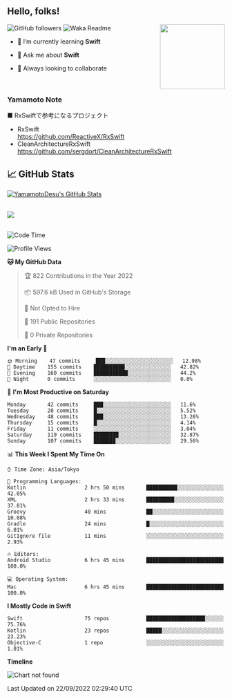 ## Hello, folks! 

<p>
<img align="right" src="https://media.giphy.com/media/26ufdb3cYKwbRtYVW/giphy.gif" style="max-width:100%;" height="150px">
 
![GitHub followers](https://img.shields.io/github/followers/YamamotoDesu?label=Follow&style=social)
![Waka Readme](https://github.com/YamamotoDesu/YamamotoDesu/workflows/Waka%20Readme/badge.svg)
 
- 🌱 I’m currently learning **Swift**  
 
- 💬 Ask me about **Swift**  
 
- 👯 Always looking to collaborate
</p>
<br>

### Yamamoto Note
■ RxSwiftで参考になるプロジェクト　<br>
* RxSwift  
https://github.com/ReactiveX/RxSwift
* CleanArchitectureRxSwift  
https://github.com/sergdort/CleanArchitectureRxSwift



## &#x1f4c8; GitHub Stats
<a href="https://github.com/YamamotoDesu/YamamotoDesu">
  <img align="center" src="https://github-readme-stats.vercel.app/api?username=YamamotoDesu&show_icons=true&line_height=27&count_private=true&title_color=ffffff&text_color=c9cacc&icon_color=2bbc8a&bg_color=1d1f21&hide=contribs,prs&show_icons=true" alt="YamamotoDesu's GitHub Stats" /><br><br>
</a>

![](https://github-profile-summary-cards.vercel.app/api/cards/profile-details?username=YamamotoDesu&theme=vue)
<br><br>

<!--START_SECTION:waka-->
![Code Time](http://img.shields.io/badge/Code%20Time-196%20hrs%2045%20mins-blue)

![Profile Views](http://img.shields.io/badge/Profile%20Views-7-blue)

**🐱 My GitHub Data** 

> 🏆 822 Contributions in the Year 2022
 > 
> 📦 597.6 kB Used in GitHub's Storage 
 > 
> 🚫 Not Opted to Hire
 > 
> 📜 191 Public Repositories 
 > 
> 🔑 0 Private Repositories  
 > 
**I'm an Early 🐤** 

```text
🌞 Morning    47 commits     ███░░░░░░░░░░░░░░░░░░░░░░   12.98% 
🌆 Daytime    155 commits    ██████████░░░░░░░░░░░░░░░   42.82% 
🌃 Evening    160 commits    ███████████░░░░░░░░░░░░░░   44.2% 
🌙 Night      0 commits      ░░░░░░░░░░░░░░░░░░░░░░░░░   0.0%

```
📅 **I'm Most Productive on Saturday** 

```text
Monday       42 commits     ███░░░░░░░░░░░░░░░░░░░░░░   11.6% 
Tuesday      20 commits     █░░░░░░░░░░░░░░░░░░░░░░░░   5.52% 
Wednesday    48 commits     ███░░░░░░░░░░░░░░░░░░░░░░   13.26% 
Thursday     15 commits     █░░░░░░░░░░░░░░░░░░░░░░░░   4.14% 
Friday       11 commits     ░░░░░░░░░░░░░░░░░░░░░░░░░   3.04% 
Saturday     119 commits    ████████░░░░░░░░░░░░░░░░░   32.87% 
Sunday       107 commits    ███████░░░░░░░░░░░░░░░░░░   29.56%

```


📊 **This Week I Spent My Time On** 

```text
⌚︎ Time Zone: Asia/Tokyo

💬 Programming Languages: 
Kotlin                   2 hrs 50 mins       ██████████░░░░░░░░░░░░░░░   42.05% 
XML                      2 hrs 33 mins       █████████░░░░░░░░░░░░░░░░   37.81% 
Groovy                   40 mins             ██░░░░░░░░░░░░░░░░░░░░░░░   10.08% 
Gradle                   24 mins             █░░░░░░░░░░░░░░░░░░░░░░░░   6.01% 
GitIgnore file           11 mins             ░░░░░░░░░░░░░░░░░░░░░░░░░   2.93%

🔥 Editors: 
Android Studio           6 hrs 45 mins       █████████████████████████   100.0%

💻 Operating System: 
Mac                      6 hrs 45 mins       █████████████████████████   100.0%

```

**I Mostly Code in Swift** 

```text
Swift                    75 repos            ███████████████████░░░░░░   75.76% 
Kotlin                   23 repos            █████░░░░░░░░░░░░░░░░░░░░   23.23% 
Objective-C              1 repo              ░░░░░░░░░░░░░░░░░░░░░░░░░   1.01%

```


**Timeline**

![Chart not found](https://raw.githubusercontent.com/YamamotoDesu/YamamotoDesu/main/charts/bar_graph.png) 


 Last Updated on 22/09/2022 02:29:40 UTC
<!--END_SECTION:waka-->


